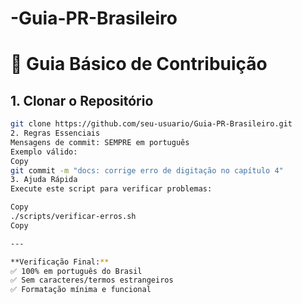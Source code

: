 # -Guia-PR-Brasileiro

# 🧭 Guia Básico de Contribuição

## 1. Clonar o Repositório
```bash
git clone https://github.com/seu-usuario/Guia-PR-Brasileiro.git
2. Regras Essenciais
Mensagens de commit: SEMPRE em português
Exemplo válido:
Copy
git commit -m "docs: corrige erro de digitação no capítulo 4"
3. Ajuda Rápida
Execute este script para verificar problemas:

Copy
./scripts/verificar-erros.sh
Copy

---

**Verificação Final:**  
✅ 100% em português do Brasil  
✅ Sem caracteres/termos estrangeiros  
✅ Formatação mínima e funcional  
